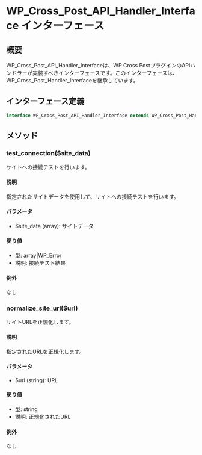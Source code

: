 # WP_Cross_Post_API_Handler_Interface インターフェース

## 概要

WP_Cross_Post_API_Handler_Interfaceは、WP Cross PostプラグインのAPIハンドラーが実装すべきインターフェースです。このインターフェースは、WP_Cross_Post_Handler_Interfaceを継承しています。

## インターフェース定義

```php
interface WP_Cross_Post_API_Handler_Interface extends WP_Cross_Post_Handler_Interface
```

## メソッド

### test_connection($site_data)
サイトへの接続テストを行います。

#### 説明
指定されたサイトデータを使用して、サイトへの接続テストを行います。

#### パラメータ
- $site_data (array): サイトデータ

#### 戻り値
- 型: array|WP_Error
- 説明: 接続テスト結果

#### 例外
なし

### normalize_site_url($url)
サイトURLを正規化します。

#### 説明
指定されたURLを正規化します。

#### パラメータ
- $url (string): URL

#### 戻り値
- 型: string
- 説明: 正規化されたURL

#### 例外
なし